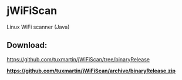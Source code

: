 jWiFiScan
=========

Linux WiFi scanner (Java)

Download:
-
https://github.com/tuxmartin/jWiFiScan/tree/binaryRelease

**https://github.com/tuxmartin/jWiFiScan/archive/binaryRelease.zip**

